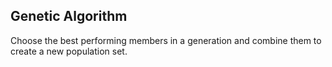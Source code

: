 ## Genetic Algorithm
Choose the best performing members in a generation and combine them to create a new population set.
